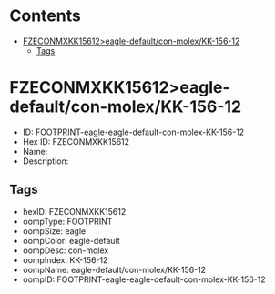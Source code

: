 



Contents
========

* [FZECONMXKK15612>eagle-default/con-molex/KK-156-12](#fzeconmxkk15612eagle-defaultcon-molexkk-156-12)
	* [Tags](#tags)

# FZECONMXKK15612>eagle-default/con-molex/KK-156-12

- ID: FOOTPRINT-eagle-eagle-default-con-molex-KK-156-12
- Hex ID: FZECONMXKK15612
- Name: 
- Description: 

## Tags

- hexID: FZECONMXKK15612
- oompType: FOOTPRINT
- oompSize: eagle
- oompColor: eagle-default
- oompDesc: con-molex
- oompIndex: KK-156-12
- oompName: eagle-default/con-molex/KK-156-12
- oompID: FOOTPRINT-eagle-eagle-default-con-molex-KK-156-12
